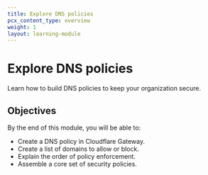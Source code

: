 ```yaml
---
title: Explore DNS policies
pcx_content_type: overview
weight: 1
layout: learning-module
---
```


# Explore DNS policies

Learn how to build DNS policies to keep your organization secure.

## Objectives

By the end of this module, you will be able to:

- Create a DNS policy in Cloudflare Gateway.
- Create a list of domains to allow or block.
- Explain the order of policy enforcement.
- Assemble a core set of security policies.